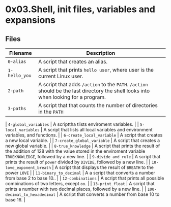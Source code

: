 # 0x03.Shell, init files, variables and expansions


## Files


| Filename | Description |
| -----------------| -----------------------------|
| `0-alias` | A script that creates an alias. |
| `1-hello_you` | A script that prints `hello user`, where user is the current Linux user. |
| `2-path` | A script that adds `/action` to the `PATH`. `/action` should be the last directory the shell looks into when looking for a program. |
| `3-paths` | A script that  that counts the number of directories in the `PATH` |

| `4-global_variables` | A scripttha tlists enviroment variables. |
| `5-local_variables` | A script that  lists all local variables and environment variables, and functions. |
| `6-create_local_variable` | A script that creates a new local variable. |
| `7-create_global_variable` | A script that creates a new global variable. |
| `8-true_knowledge` | A script that prints the result of the addition of 128 with the value stored in the enviroment variable `TRUEKNOWLEDGE`, followed by a new line. |
| `9-divide_and_rule` | A script that prints the result of `power` divided by `DIVIDE`, followed by a new line. |
| `10-love_exponent_breath` | A script that displays the result of `BREATH` to the power `LOVE` |
| `11-binary_to_decimal` | A a script that converts a number from base 2 to base 10.. |
| `12-combinations` | A script that  prints all possible combinations of two letters, except `oo`. |
| `13-print_float` | A script that prints a number with two decimal places, followed by a new line. |
| `100-decimal_to_hexadecimal` | A script that converts a number from base 10 to base 16. |
